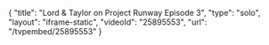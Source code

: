 {
    "title": "Lord & Taylor on Project Runway Episode 3",
    "type": "solo",
    "layout": "iframe-static",
    "videoId": "25895553",
    "url": "\/tvpembed\/25895553"
}